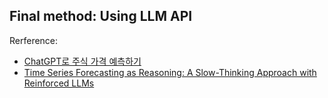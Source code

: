 ## Final method: Using LLM API

Rerference: 
- [ChatGPT로 주식 가격 예측하기](https://tech.kakaobank.com/posts/2403-chatgpt-and-stock-price/)
- [Time Series Forecasting as Reasoning: A Slow-Thinking Approach with Reinforced LLMs](https://arxiv.org/abs/2506.10630v1)
